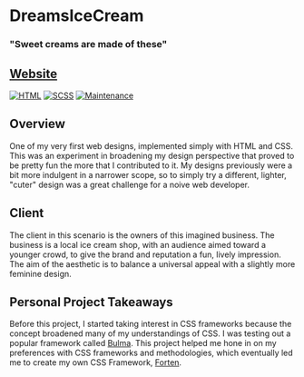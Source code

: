# DreamsIceCream
### "Sweet creams are made of these"

## [Website](https://kylefontenot.github.io/DreamsIceCream/)


[![HTML](https://img.shields.io/badge/-HTML-orange)](https://img.shields.io/badge/-SCSS-blueviolet) [![SCSS](https://img.shields.io/badge/-CSS-purple)](https://img.shields.io/badge/-CSS-purple) 
[![Maintenance](https://img.shields.io/badge/Maintained%3F-no-red.svg)](https://GitHub.com/Naereen/StrapDown.js/graphs/commit-activity)


## Overview
One of my very first web designs, implemented simply with HTML and CSS. This was an experiment in broadening my design perspective that proved to be pretty fun the more that I contributed to it. My designs previously were a bit more indulgent in a narrower scope, so to simply try a different, lighter, "cuter" design was a great challenge for a noive web developer. 

## Client
The client in this scenario is the owners of this imagined business. The business is a local ice cream shop, with an audience aimed toward a younger crowd, to give the brand and reputation a fun, lively impression. The aim of the aesthetic is to balance a universal appeal with a slightly more feminine design.

## Personal Project Takeaways
Before this project, I started taking interest in CSS frameworks because the concept broadened many of my understandings of CSS. I was testing out a popular framework called [Bulma](https://bulma.io/). This project helped me hone in on my preferences with CSS frameworks and methodologies, which eventually led me to create my own CSS Framework, [Forten](https://github.com/KyleFontenot/Forten). 
